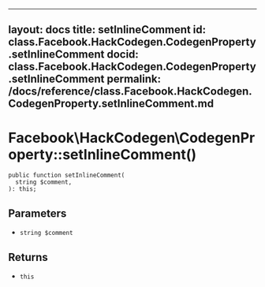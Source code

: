 
***

layout: docs
title: setInlineComment
id: class.Facebook.HackCodegen.CodegenProperty.setInlineComment
docid: class.Facebook.HackCodegen.CodegenProperty.setInlineComment
permalink: /docs/reference/class.Facebook.HackCodegen.CodegenProperty.setInlineComment.md
---







# Facebook\\HackCodegen\\CodegenProperty::setInlineComment()




``` Hack
public function setInlineComment(
  string $comment,
): this;
```




## Parameters




- ` string $comment `




## Returns




+ ` this `